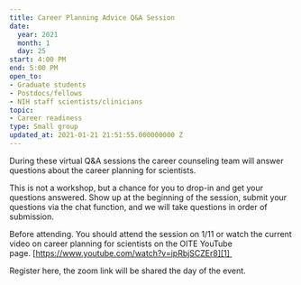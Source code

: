 ```yaml
---
title: Career Planning Advice Q&A Session
date:
  year: 2021
  month: 1
  day: 25
start: 4:00 PM
end: 5:00 PM
open_to:
- Graduate students
- Postdocs/fellows
- NIH staff scientists/clinicians
topic:
- Career readiness
type: Small group
updated_at: 2021-01-21 21:51:55.000000000 Z
---
```

During these virtual Q&amp;A sessions the career counseling team will
answer questions about the career planning for scientists.

This is not a workshop, but a chance for you to drop-in and get your
questions answered. Show up at the beginning of the session, submit your
questions via the chat function, and we will take questions in order of
submission.

Before attending. You should attend the session on 1/11 or watch the
current video on career planning for scientists on the OITE YouTube
page. [https://www.youtube.com/watch?v=ipRbjSCZEr8][1] 

Register here, the zoom link will be shared the day of the event.

 

 



[1]: https://www.youtube.com/watch?v=ipRbjSCZEr8
